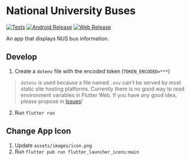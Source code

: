 # National University Buses

[![Tests](https://github.com/lirc572/National-University-Buses/workflows/Tests/badge.svg)](https://github.com/lirc572/National-University-Buses/actions/workflows/tests.yml)
[![Android Release](https://github.com/lirc572/National-University-Buses/workflows/Android%20Release/badge.svg)](https://github.com/lirc572/National-University-Buses/actions/workflows/android-release.yml)
[![Web Release](https://github.com/lirc572/National-University-Buses/workflows/Web%20Release/badge.svg)](https://github.com/lirc572/National-University-Buses/actions/workflows/web-release.yml)

An app that displays NUS bus information.

## Develop

1. Create a `dotenv` file with the encoded token (`TOKEN_ENCODED=***`)

> `dotenv` is used because a file named `.env` can't be served by most static site hosting platforms. Currently there is no good way to read environment variables in Flutter Web. If you have any good idea, please propose in [Issues](https://github.com/lirc572/National-University-Buses/issues)!

2. Run `flutter run`

## Change App Icon

1. Update `assets/images/icon.png`
2. Run `flutter pub run flutter_launcher_icons:main`
